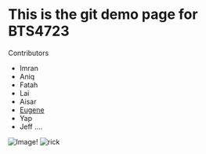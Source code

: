 # This is the git demo page for BTS4723

Contributors
- Imran
- Aniq
- Fatah
- Lai
- Aisar
- [Eugene](https://www.youtube.com/watch?v=dQw4w9WgXcQ)
- Yap
- Jeff
....
  

![Image!](https://encrypted-tbn0.gstatic.com/images?q=tbn:ANd9GcSCSD70L5dOD9sAX6jnew-r5kMrOemne_mLdA "")
![rick](https://i.giphy.com/media/v1.Y2lkPTc5MGI3NjExaGk1NDRlaWk3bXIzaXVjbmNnN3UzYW5qZW4wcnZ0azQ2Nm5kcXFyNyZlcD12MV9pbnRlcm5hbF9naWZfYnlfaWQmY3Q9Zw/Ju7l5y9osyymQ/giphy.gif)
